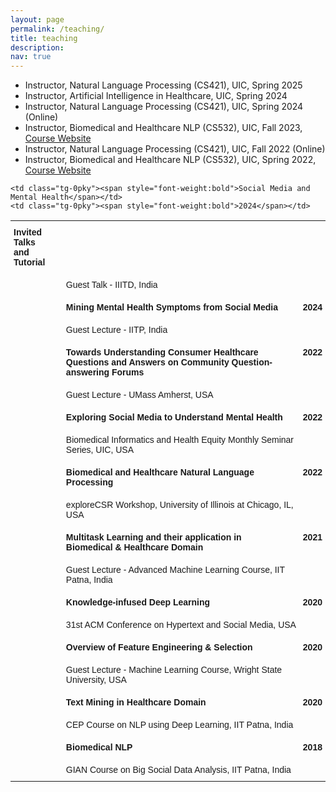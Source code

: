 ```yaml
---
layout: page
permalink: /teaching/
title: teaching
description: 
nav: true
---
```

<ul>
      <li> Instructor, Natural Language Processing (CS421), UIC, Spring 2025</li>
        <li> Instructor, Artificial Intelligence in Healthcare, UIC, Spring 2024</li>
      <li> Instructor, Natural Language Processing (CS421), UIC, Spring 2024 (Online)</li>
  <li> Instructor, Biomedical and Healthcare NLP (CS532), UIC, Fall 2023, <a href="cs532_fall2023.html"> Course Website</a> </li>
   <li> Instructor, Natural Language Processing (CS421), UIC, Fall 2022 (Online)</li>
  <li> Instructor, Biomedical and Healthcare NLP (CS532), UIC, Spring 2022, <a href="cs532_spring2022.html"> Course Website</a> </li>

</ul>






<style type="text/css">
.tg  {border-color:#ccc;border-spacing:0;}
.tg td{border-bottom-width:1px;border-color:#ccc;border-style:solid;border-top-width:1px;
  border-width:0px;font-family:Arial, sans-serif;font-size:14px;overflow:hidden;padding:10px 5px;
  word-break:normal;}
.tg th{border-bottom-width:1px;border-color:#ccc;border-style:solid;border-top-width:1px;
  border-width:0px;color:#333;font-family:Arial, sans-serif;font-size:14px;font-weight:normal;overflow:hidden;
  padding:10px 5px;word-break:normal;}
.tg .tg-buh4{text-align:left;vertical-align:top}
.tg .tg-0pky{border-color:inherit;text-align:left;vertical-align:top}
.tg .tg-btxf{border-color:inherit;text-align:left;vertical-align:top}
.tg .tg-0lax{text-align:left;vertical-align:top}
@media screen and (max-width: 767px) {.tg {width: auto !important;}.tg col {width: auto !important;}.tg-wrap {overflow-x: auto;-webkit-overflow-scrolling: touch;}}</style>
<div><table class="tg">
<tbody>
  

<tr>
    <td class="tg-0pky"><span style="font-weight:bold">Invited Talks</span><br><span style="font-weight:bold">and Tutorial</span></td>
      
    
    <td class="tg-0pky"><span style="font-weight:bold">Social Media and Mental Health</span></td>
    <td class="tg-0pky"><span style="font-weight:bold">2024</span></td>
  </tr>
  <tr>
    <td class="tg-btxf"></td>
    <td></td>
    <td>Guest Talk - IIITD, India</td>
    <td class="tg-btxf"></td>
  </tr>




<tr>
     <td class="tg-0lax"></td>
    <td></td>
    <td class="tg-0pky"><span style="font-weight:bold">Mining Mental Health Symptoms from Social Media</span></td>
    <td class="tg-0pky"><span style="font-weight:bold">2024</span></td>
  </tr>
  <tr>
    <td class="tg-btxf"></td>
    <td></td>
    <td>Guest Lecture - IITP, India</td>
    <td class="tg-btxf"></td>
  </tr>

  


<tr>
     <td class="tg-0lax"></td>
    <td></td>
    <td class="tg-0pky"><span style="font-weight:bold">Towards Understanding Consumer Healthcare Questions and Answers on Community Question-answering Forums</span></td>
    <td class="tg-0pky"><span style="font-weight:bold">2022</span></td>
  </tr>
  <tr>
    <td class="tg-btxf"></td>
    <td></td>
    <td>Guest Lecture - UMass Amherst, USA</td>
    <td class="tg-btxf"></td>
  </tr>
  


 <tr>
     <td class="tg-0lax"></td>
    <td></td>
    <td class="tg-0pky"><span style="font-weight:bold">Exploring Social Media to Understand Mental Health</span></td>
    <td class="tg-0pky"><span style="font-weight:bold">2022</span></td>
  </tr>
  <tr>
    <td class="tg-btxf"></td>
    <td></td>
    <td>Biomedical Informatics and Health Equity Monthly Seminar Series, UIC, USA</td>
    <td class="tg-btxf"></td>
  </tr>


  
  
  
   <tr>
     <td class="tg-0lax"></td>
    <td></td>
    <td class="tg-0pky"><span style="font-weight:bold">Biomedical and Healthcare Natural Language Processing</span></td>
    <td class="tg-0pky"><span style="font-weight:bold">2022</span></td>
  </tr>
  <tr>
    <td class="tg-btxf"></td>
    <td></td>
    <td>exploreCSR Workshop, University of Illinois at Chicago, IL, USA</td>
    <td class="tg-btxf"></td>
  </tr>
 
   <tr>
    <td class="tg-0lax"></td>
    <td></td>
    <td class="tg-0lax"><span style="font-weight:bold">Multitask Learning and their application in </span><br><span style="font-weight:bold">Biomedical &amp; Healthcare Domain</span></td>
    <td class="tg-0lax"><span style="font-weight:bold">2021</span></td>
  </tr>
  <tr>
    <td class="tg-buh4"></td>
    <td></td>
    <td class="tg-buh4">Guest Lecture - Advanced Machine Learning Course, IIT Patna, India</td>
    <td class="tg-buh4"></td>
  </tr>
  
  <tr>
    <td class="tg-0lax"></td>
    <td></td>
    <td class="tg-0pky"><span style="font-weight:bold">Knowledge-infused Deep Learning</span></td>
    <td class="tg-0pky"><span style="font-weight:bold">2020</span></td>
  </tr>
  <tr>
    <td class="tg-btxf"></td>
    <td></td>
    <td>31st ACM Conference on Hypertext and Social Media, USA</td>
    <td class="tg-btxf"></td>
  </tr>
 
  <tr>
    <td class="tg-0pky"></td>
    <td></td>
    <td class="tg-0pky"><span style="font-weight:bold">Overview of Feature Engineering &amp; Selection</span></td>
    <td class="tg-0pky"><span style="font-weight:bold">2020</span></td>
  </tr>
  <tr>
    <td class="tg-btxf"></td>
    <td></td>
    <td class="tg-btxf">Guest Lecture - Machine Learning Course, Wright State University, USA</td>
    <td class="tg-btxf"></td>
  </tr>
  <tr>
    <td class="tg-0pky"></td>
    <td></td>
    <td class="tg-0pky"><span style="font-weight:bold">Text Mining in Healthcare Domain</span></td>
    <td class="tg-0pky"><span style="font-weight:bold">2020</span></td>
  </tr>
  <tr>
    <td class="tg-btxf"></td>
    <td></td>
    <td class="tg-btxf">CEP Course on NLP using Deep Learning, IIT Patna, India</td>
    <td class="tg-btxf"></td>
  </tr>
  <tr>
    <td class="tg-0pky"></td>
    <td></td>
    <td class="tg-0pky"><span style="font-weight:bold">Biomedical NLP</span></td>
    <td class="tg-0pky"><span style="font-weight:bold">2018</span></td>
  </tr>
  <tr>
    <td class="tg-btxf"></td>
    <td></td>
    <td class="tg-btxf">GIAN Course on Big Social Data Analysis, IIT Patna, India</td>
    <td class="tg-btxf"></td>
  </tr>
</tbody>
</table></div>
